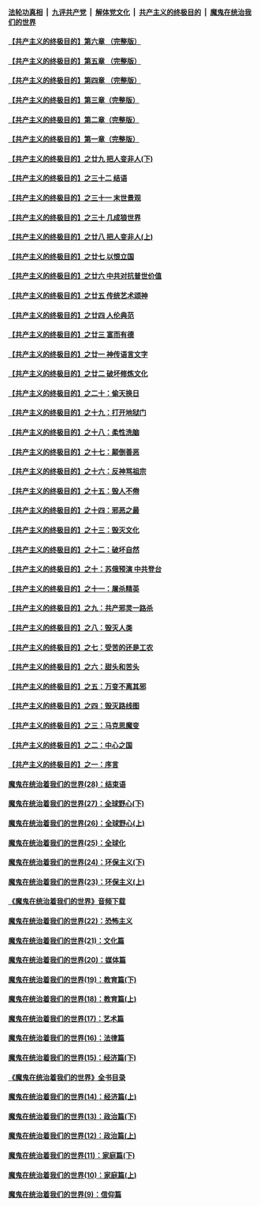 

####  [法轮功真相](../../../../basic/blob/master/README.md?t=06040001) &nbsp;|&nbsp; [九评共产党](../../../../9ping.md/blob/master/README.md?t=06040001) &nbsp;|&nbsp; [解体党文化](../../../../jtdwh.md/blob/master/README.md?t=06040001)  &nbsp;|&nbsp; [共产主义的终极目的](../../../../gczydzjmd.md/blob/master/README.md?t=06040001) &nbsp;|&nbsp; [魔鬼在统治我们的世界](../../../../mgztzwmdsj.md/blob/master/README.md?t=06040001) 

#### [【共产主义的终极目的】第六章 （完整版）](../pages/nsc422/n11428913.md?t=06040001) 

#### [【共产主义的终极目的】第五章 （完整版）](../pages/nsc422/n11428912.md?t=06040001) 

#### [【共产主义的终极目的】第四章 （完整版）](../pages/nsc422/n11428907.md?t=06040001) 

#### [【共产主义的终极目的】第三章（完整版）](../pages/nsc422/n11428848.md?t=06040001) 

#### [【共产主义的终极目的】第二章（完整版）](../pages/nsc422/n11428831.md?t=06040001) 

#### [【共产主义的终极目的】第一章（完整版）](../pages/nsc422/n11417651.md?t=06040001) 

#### [【共产主义的终极目的】之廿九 把人变非人(下)](../pages/nsc422/n11344140.md?t=06040001) 

#### [【共产主义的终极目的】之三十二 结语](../pages/nsc422/n11360535.md?t=06040001) 

#### [【共产主义的终极目的】之三十一 末世景观](../pages/nsc422/n11351129.md?t=06040001) 

#### [【共产主义的终极目的】之三十 几成狼世界](../pages/nsc422/n11348280.md?t=06040001) 

#### [【共产主义的终极目的】之廿八 把人变非人(上)](../pages/nsc422/n11340492.md?t=06040001) 

#### [【共产主义的终极目的】之廿七 以恨立国](../pages/nsc422/n11336944.md?t=06040001) 

#### [【共产主义的终极目的】之廿六 中共对抗普世价值](../pages/nsc422/n11324785.md?t=06040001) 

#### [【共产主义的终极目的】之廿五 传统艺术颂神](../pages/nsc422/n11296396.md?t=06040001) 

#### [【共产主义的终极目的】之廿四 人伦典范](../pages/nsc422/n11296397.md?t=06040001) 

#### [【共产主义的终极目的】之廿三 富而有德](../pages/nsc422/n11283598.md?t=06040001) 

#### [【共产主义的终极目的】之廿一 神传语言文字](../pages/nsc422/n11263265.md?t=06040001) 

#### [【共产主义的终极目的】之廿二 破坏修炼文化](../pages/nsc422/n11245728.md?t=06040001) 

#### [【共产主义的终极目的】之二十：偷天换日](../pages/nsc422/n11238846.md?t=06040001) 

#### [【共产主义的终极目的】之十九：打开地狱门](../pages/nsc422/n11206376.md?t=06040001) 

#### [【共产主义的终极目的】之十八：柔性洗脑](../pages/nsc422/n11199994.md?t=06040001) 

#### [【共产主义的终极目的】之十七：颠倒善恶](../pages/nsc422/n11179782.md?t=06040001) 

#### [【共产主义的终极目的】之十六：反神骂祖宗](../pages/nsc422/n11166798.md?t=06040001) 

#### [【共产主义的终极目的】之十五：毁人不倦](../pages/nsc422/n11166792.md?t=06040001) 

#### [【共产主义的终极目的】之十四：邪恶之最](../pages/nsc422/n11150249.md?t=06040001) 

#### [【共产主义的终极目的】之十三：毁灭文化](../pages/nsc422/n11135227.md?t=06040001) 

#### [【共产主义的终极目的】之十二：破坏自然](../pages/nsc422/n11135214.md?t=06040001) 

#### [【共产主义的终极目的】之十：苏俄预演 中共登台](../pages/nsc422/n11118424.md?t=06040001) 

#### [【共产主义的终极目的】之十一：屠杀精英](../pages/nsc422/n11118442.md?t=06040001) 

#### [【共产主义的终极目的】之九：共产邪灵一路杀](../pages/nsc422/n11114139.md?t=06040001) 

#### [【共产主义的终极目的】之八：毁灭人类](../pages/nsc422/n11108503.md?t=06040001) 

#### [【共产主义的终极目的】之七：受苦的还是工农](../pages/nsc422/n11101809.md?t=06040001) 

#### [【共产主义的终极目的】之六：甜头和苦头](../pages/nsc422/n11096971.md?t=06040001) 

#### [【共产主义的终极目的】之五：万变不离其邪](../pages/nsc422/n11091285.md?t=06040001) 

#### [【共产主义的终极目的】之四：毁灭路线图](../pages/nsc422/n11086284.md?t=06040001) 

#### [【共产主义的终极目的】之三：马克思魔变](../pages/nsc422/n11061941.md?t=06040001) 

#### [【共产主义的终极目的】之二：中心之国](../pages/nsc422/n11047728.md?t=06040001) 

#### [【共产主义的终极目的】之一：序言](../pages/nsc422/n11086077.md?t=06040001) 

#### [魔鬼在统治着我们的世界(28)：结束语](../pages/nsc422/n10936246.md?t=06040001) 

#### [魔鬼在统治着我们的世界(27)：全球野心(下)](../pages/nsc422/n10928319.md?t=06040001) 

#### [魔鬼在统治着我们的世界(26)：全球野心(上)](../pages/nsc422/n10900318.md?t=06040001) 

#### [魔鬼在统治着我们的世界(25)：全球化](../pages/nsc422/n10788205.md?t=06040001) 

#### [魔鬼在统治着我们的世界(24)：环保主义(下)](../pages/nsc422/n10695307.md?t=06040001) 

#### [魔鬼在统治着我们的世界(23)：环保主义(上)](../pages/nsc422/n10688613.md?t=06040001) 

#### [《魔鬼在统治着我们的世界》音频下载](../pages/nsc422/n10635553.md?t=06040001) 

#### [魔鬼在统治着我们的世界(22)：恐怖主义](../pages/nsc422/n10614727.md?t=06040001) 

#### [魔鬼在统治着我们的世界(21)：文化篇](../pages/nsc422/n10597706.md?t=06040001) 

#### [魔鬼在统治着我们的世界(20)：媒体篇](../pages/nsc422/n10586579.md?t=06040001) 

#### [魔鬼在统治着我们的世界(19)：教育篇(下)](../pages/nsc422/n10564808.md?t=06040001) 

#### [魔鬼在统治着我们的世界(18)：教育篇(上)](../pages/nsc422/n10526970.md?t=06040001) 

#### [魔鬼在统治着我们的世界(17)：艺术篇](../pages/nsc422/n10499093.md?t=06040001) 

#### [魔鬼在统治着我们的世界(16)：法律篇](../pages/nsc422/n10485969.md?t=06040001) 

#### [魔鬼在统治着我们的世界(15)：经济篇(下)](../pages/nsc422/n10469975.md?t=06040001) 

#### [《魔鬼在统治着我们的世界》全书目录](../pages/nsc422/n10464261.md?t=06040001) 

#### [魔鬼在统治着我们的世界(14)：经济篇(上)](../pages/nsc422/n10457370.md?t=06040001) 

#### [魔鬼在统治着我们的世界(13)：政治篇(下)](../pages/nsc422/n10448270.md?t=06040001) 

#### [魔鬼在统治着我们的世界(12)：政治篇(上)](../pages/nsc422/n10444576.md?t=06040001) 

#### [魔鬼在统治着我们的世界(11)：家庭篇(下)](../pages/nsc422/n10440961.md?t=06040001) 

#### [魔鬼在统治着我们的世界(10)：家庭篇(上)](../pages/nsc422/n10435448.md?t=06040001) 

#### [魔鬼在统治着我们的世界(9)：信仰篇](../pages/nsc422/n10432159.md?t=06040001) 

